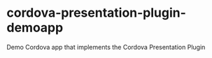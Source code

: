 # cordova-presentation-plugin-demoapp
Demo Cordova app that implements the Cordova Presentation Plugin 
